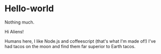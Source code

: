 # Hello-world
Nothing much.

Hi Aliens!

Humans here, I like Node.js and coffeescript (that's what I'm made of!)
I've had tacos on the moon and find them far superior to Earth tacos.
